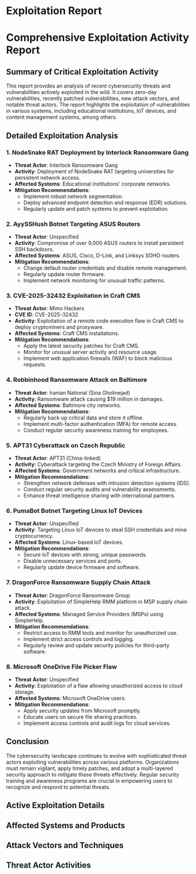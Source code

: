 # Exploitation Report

# Comprehensive Exploitation Activity Report

## Summary of Critical Exploitation Activity

This report provides an analysis of recent cybersecurity threats and vulnerabilities actively exploited in the wild. It covers zero-day vulnerabilities, recently patched vulnerabilities, new attack vectors, and notable threat actors. The report highlights the exploitation of vulnerabilities in various systems, including educational institutions, IoT devices, and content management systems, among others.

## Detailed Exploitation Analysis

### 1. **NodeSnake RAT Deployment by Interlock Ransomware Gang**

- **Threat Actor**: Interlock Ransomware Gang
- **Activity**: Deployment of NodeSnake RAT targeting universities for persistent network access.
- **Affected Systems**: Educational institutions' corporate networks.
- **Mitigation Recommendations**:
  - Implement robust network segmentation.
  - Deploy advanced endpoint detection and response (EDR) solutions.
  - Regularly update and patch systems to prevent exploitation.

### 2. **AyySSHush Botnet Targeting ASUS Routers**

- **Threat Actor**: Unspecified
- **Activity**: Compromise of over 9,000 ASUS routers to install persistent SSH backdoors.
- **Affected Systems**: ASUS, Cisco, D-Link, and Linksys SOHO routers.
- **Mitigation Recommendations**:
  - Change default router credentials and disable remote management.
  - Regularly update router firmware.
  - Implement network monitoring for unusual traffic patterns.

### 3. **CVE-2025-32432 Exploitation in Craft CMS**

- **Threat Actor**: Mimo Hackers
- **CVE ID**: CVE-2025-32432
- **Activity**: Exploitation of a remote code execution flaw in Craft CMS to deploy cryptominers and proxyware.
- **Affected Systems**: Craft CMS installations.
- **Mitigation Recommendations**:
  - Apply the latest security patches for Craft CMS.
  - Monitor for unusual server activity and resource usage.
  - Implement web application firewalls (WAF) to block malicious requests.

### 4. **Robbinhood Ransomware Attack on Baltimore**

- **Threat Actor**: Iranian National (Sina Gholinejad)
- **Activity**: Ransomware attack causing $19 million in damages.
- **Affected Systems**: Baltimore city networks.
- **Mitigation Recommendations**:
  - Regularly back up critical data and store it offline.
  - Implement multi-factor authentication (MFA) for remote access.
  - Conduct regular security awareness training for employees.

### 5. **APT31 Cyberattack on Czech Republic**

- **Threat Actor**: APT31 (China-linked)
- **Activity**: Cyberattack targeting the Czech Ministry of Foreign Affairs.
- **Affected Systems**: Government networks and critical infrastructure.
- **Mitigation Recommendations**:
  - Strengthen network defenses with intrusion detection systems (IDS).
  - Conduct regular security audits and vulnerability assessments.
  - Enhance threat intelligence sharing with international partners.

### 6. **PumaBot Botnet Targeting Linux IoT Devices**

- **Threat Actor**: Unspecified
- **Activity**: Targeting Linux IoT devices to steal SSH credentials and mine cryptocurrency.
- **Affected Systems**: Linux-based IoT devices.
- **Mitigation Recommendations**:
  - Secure IoT devices with strong, unique passwords.
  - Disable unnecessary services and ports.
  - Regularly update device firmware and software.

### 7. **DragonForce Ransomware Supply Chain Attack**

- **Threat Actor**: DragonForce Ransomware Group
- **Activity**: Exploitation of SimpleHelp RMM platform in MSP supply chain attack.
- **Affected Systems**: Managed Service Providers (MSPs) using SimpleHelp.
- **Mitigation Recommendations**:
  - Restrict access to RMM tools and monitor for unauthorized use.
  - Implement strict access controls and logging.
  - Regularly review and update security policies for third-party software.

### 8. **Microsoft OneDrive File Picker Flaw**

- **Threat Actor**: Unspecified
- **Activity**: Exploitation of a flaw allowing unauthorized access to cloud storage.
- **Affected Systems**: Microsoft OneDrive users.
- **Mitigation Recommendations**:
  - Apply security updates from Microsoft promptly.
  - Educate users on secure file sharing practices.
  - Implement access controls and audit logs for cloud services.

## Conclusion

The cybersecurity landscape continues to evolve with sophisticated threat actors exploiting vulnerabilities across various platforms. Organizations must remain vigilant, apply timely patches, and adopt a multi-layered security approach to mitigate these threats effectively. Regular security training and awareness programs are crucial in empowering users to recognize and respond to potential threats.

## Active Exploitation Details



## Affected Systems and Products



## Attack Vectors and Techniques



## Threat Actor Activities

 